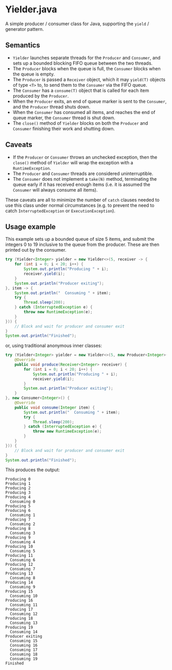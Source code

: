 # Yielder.java

A simple producer / consumer class for Java, supporting the `yield` / generator pattern.

## Semantics

* `Yielder` launches separate threads for the `Producer` and `Consumer`, and sets up a bounded blocking FIFO queue between the two threads.
* The `Producer` blocks when the queue is full, the `Consumer` blocks when the queue is empty.
* The `Producer` is passed a `Receiver` object, which it may `yield(T)` objects of type `<T>` to, to send them to the `Consumer` via the FIFO queue.
* The `Consumer` has a `consume(T)` object that is called for each item produced by the `Producer`.
* When the `Producer` exits, an end of queue marker is sent to the `Consumer`, and the `Producer` thread shuts down.
* When the `Consumer` has consumed all items, and reaches the end of queue marker, the `Consumer` thread is shut down.
* The `close()` method of `Yielder` blocks on both the `Producer` and `Consumer` finishing their work and shutting down.

## Caveats

* If the `Producer` or `Consumer` throws an unchecked exception, then the `close()` method of `Yielder` will wrap the exception with a `RuntimeException`.
* The `Producer` and `Consumer` threads are considered uninterruptible.
* The `Consumer` does not implement a `take(N)` method, terminating the queue early if it has received enough items (i.e. it is assumed the `Consumer` will always consume all items).

These caveats are all to minimize the number of `catch` clauses needed to use this class under normal circumstances (e.g. to prevent the need to catch `InterruptedException` or `ExecutionException`).

## Usage example

This example sets up a bounded queue of size 5 items, and submit the integers 0 to 19 inclusive to the queue from the producer.
These are then printed out by the consumer.

```java
try (Yielder<Integer> yielder = new Yielder<>(5, receiver -> {
    for (int i = 0; i < 20; i++) {
        System.out.println("Producing " + i);
        receiver.yield(i);
    }
    System.out.println("Producer exiting");
}, item -> {
    System.out.println("  Consuming " + item);
    try {
        Thread.sleep(200);
    } catch (InterruptedException e) {
        throw new RuntimeException(e);
    }
})) {
    // Block and wait for producer and consumer exit
}
System.out.println("Finished");
```

or, using traditional anonymous inner classes:

```java
try (Yielder<Integer> yielder = new Yielder<>(5, new Producer<Integer>() {
    @Override
    public void produce(Receiver<Integer> receiver) {
        for (int i = 0; i < 20; i++) {
            System.out.println("Producing " + i);
            receiver.yield(i);
        }
        System.out.println("Producer exiting");
    }
}, new Consumer<Integer>() {
    @Override
    public void consume(Integer item) {
        System.out.println("  Consuming " + item);
        try {
            Thread.sleep(200);
        } catch (InterruptedException e) {
            throw new RuntimeException(e);
        }
    }
})) {
    // Block and wait for producer and consumer exit
}
System.out.println("Finished");
```

This produces the output:

```
Producing 0
Producing 1
Producing 2
Producing 3
Producing 4
  Consuming 0
Producing 5
Producing 6
  Consuming 1
Producing 7
  Consuming 2
Producing 8
  Consuming 3
Producing 9
  Consuming 4
Producing 10
  Consuming 5
Producing 11
  Consuming 6
Producing 12
  Consuming 7
Producing 13
  Consuming 8
Producing 14
  Consuming 9
Producing 15
  Consuming 10
Producing 16
  Consuming 11
Producing 17
  Consuming 12
Producing 18
  Consuming 13
Producing 19
  Consuming 14
Producer exiting
  Consuming 15
  Consuming 16
  Consuming 17
  Consuming 18
  Consuming 19
Finished
```
